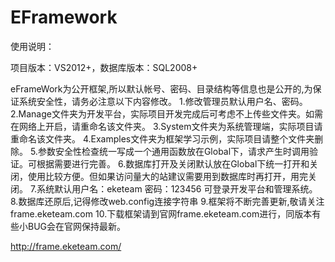 # EFramework
使用说明：

项目版本：VS2012+，数据库版本：SQL2008+

eFrameWork为公开框架,所以默认帐号、密码、目录结构等信息也是公开的,为保证系统安全性，请务必注意以下内容修改。
1.修改管理员默认用户名、密码。
2.Manage文件夹为开发平台，实际项目开发完成后可考虑不上传些文件夹。如需在网络上开启，请重命名该文件夹。
3.System文件夹为系统管理端，实际项目请重命名该文件夹。
4.Examples文件夹为框架学习示例，实际项目请整个文件夹删除。
5.参数安全性检查统一写成一个通用函数放在Global下，请求产生时调用验证。可根据需要进行完善。
6.数据库打开及关闭默认放在Global下统一打开和关闭，使用比较方便。但如果访问量大的站建议需要用到数据库时再打开，用完关闭。
7.系统默认用户名：eketeam 密码：123456 可登录开发平台和管理系统。
8.数据库还原后,记得修改web.config连接字符串
9.框架将不断完善更新,敬请关注frame.eketeam.com
10.下载框架请到官网frame.eketeam.com进行，同版本有些小BUG会在官网保持最新。

http://frame.eketeam.com/
